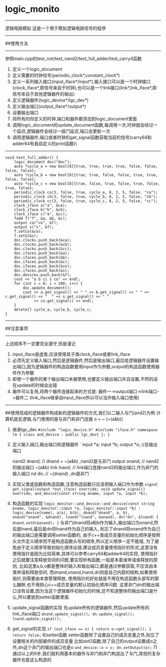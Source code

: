 # logic_monito
***
逻辑电路模拟
这是一个用于模拟逻辑电路信号的程序
***
##使用方法
***
参照main.cpp的test\_not/test\_nand2/test\_full\_adder/test\_carry4函数
1. 定义一个logic\_document
2. 定义需要的时钟信号\(periodic\_clock\*,constant\_clock\*\)
3. 定义一系列输入接口\(input\_iface\*/input\*\),输入接口可以是一个时钟接口\(clock\_iface\*,即信号来自于时钟\),也可以是一个link接口\(link\*,link\_iface\*,即信号来自于其他逻辑器件的输出\)
4. 定义逻辑器件\(logic\_device\*/lgc\_dev\*\)
5. 定义输出端口\(output\_iface\*/output\*\)
6. 设置输出端口
7. 将所有的你定义的时钟,端口和器件都添加到logic\_document里面
8. 调用logic\_document的update\_document函数,每调用一次,时钟就会经过一个延迟,逻辑器件会经过一级门延迟,端口会更新一次
9. 调用逻辑器件,端口或者时钟的get\_signal函数获取当前的信号\(carry64和adder64有我自定义的print函数\)\
***
```
void test_full_adder() {
	logic_document doc("doc");
	auto *cycle_a = new bool[8]{true, true, true, true, false, false, false, false};
	auto *cycle_b = new bool[8]{true, true, false, false, true, true, false, false};
	auto *cycle_c = new bool[8]{true, false, true, false, true, false, true, false};
	periodic_clock ca(3, false, true, cycle_a, 8, 2, 5, false, "ca");
	periodic_clock cb(3, false, true, cycle_b, 8, 2, 5, false, "cb");
	periodic_clock cc(3, false, true, cycle_c, 8, 2, 5, false, "cc");
	clock_iface a("a", &ca);
	clock_iface b("b", &cb);
	clock_iface c("a", &cc);
	fadd f("f", &a, &b, &c);
	output co("co", &f);
	output s("s", &f);
	f.setCo(&co);
	f.setS(&s);
	doc.clocks.push_back(&ca);
	doc.clocks.push_back(&cb);
	doc.clocks.push_back(&cc);
	doc.ifaces.push_back(&a);
	doc.ifaces.push_back(&b);
	doc.ifaces.push_back(&c);
	doc.ifaces.push_back(&co);
	doc.ifaces.push_back(&s);
	doc.devices.push_back(&f);
	cout << "a b ci s co" << endl;
	for (int i = 0; i < 100; i++) {
		doc.update_document();
		cout << a.get_signal() << " " << b.get_signal() << " " << c.get_signal() << "  " << s.get_signal() << " "
			 << co.get_signal() << endl;
	}
	delete[] cycle_a, cycle_b, cycle_c;
}
```
***
##注意事项
***
上述顺序不一定要完全遵守,但是谨记
1. input\_iface是虚类,应该使用其子类clock\_iface或者link\_iface
2. 必须先定义输入端口,然后是逻辑器件,然后是输出端口,最后给逻辑器件设置输出端口,因为逻辑器件的构造函数要用input作为参数,output的构造函数使用器件作为参数
3. 即使一个器件的某个输出端口未被使用,也要定义输出端口并且设置,不然的话在update的时候会出错
4. 器件可以复用,将两个器件连接起来的方式是: 器件一\->output端口\->link端口\->器件二 (link\_iface继承自input\_iface所以可以当作输入端口使用)
***
##使用现成的逻辑器件构成新的逻辑器件的方式,我们以二输入与门(and2)为例
计算机是反逻辑,与门使用的是与非门和非门连接 o = ~ \(~\(a&b\)\)
1. 继承lgc\_dev
`
#include "logic_device.h"
#include "iface.h"
namespace lm {
    class and_device : public lgc_dev{
    };
}
`
2. 定义输入端口,输出端口和逻辑器件 
`
	input *a;
	input *b;
	output *o; //总输出端口
    
	nand2 dnand; // dnand = ~(a&b) ,nand2是与非门
	output onand; // nand2的输出端口 ~(a&b)
	link lnand; // link端口连接nand2的输出端口,作为非门的输入端口
	nd dn; // ~(dnand) ,dn是非门
`
3. 实现父类虚函数和构造函数,注意构造函数只应该把输入端口作为参数
`
    signal get_signal(output *out_iface) override;
    void update_signal() override;
    and_device(const string &name, input *a, input *b);
`
4. 构造函数的实现
`
    logic_monitor::and_device::and_device(const string &name, logic_monitor::input *a, logic_monitor::input *b)
    		: logic_device(name), a(a), b(b), dnand("dnand", a, b), onand("onand", &dnand), lnand("lnand", &onand),
    		  dn("dn", &lnand)
    {
	    dnand.setO(&onand);
    }
`
    与非门dnand将a和b作为输入,输出端口为onand,然后是lnand,最后是dn将lnand作为自己的输入,
    别忘了dnand将onand作为自己的输出端口是需要调用setter函数的,
    由于c++类成员变量的初始化顺序是按照头文件定义顺序而不是构造函数头写的顺序,所以定义顺序一定不能错,
    为了避免由于定义顺序导致初始化顺序出错,建议成员变量使用指针的形式,这里没有使用指针是因为比较简单,具体可以参考carry64和adder64的实现,
    使用指针之后就要注意释放空间的问题,要实现析构函数,一般是本着谁申请谁释放的原则,
    比如这里a,b,o都是整体的输入和输出端口,都是通过参数获取,不应该由本类申请和释放空间,
    而dnand,onand,lnand,dn则是自己内部的结构,如果使用指针,则需要由本类管理释放,
    使用指针的好处就是不用在构造函数头部写的那么臃肿,也不用担心c++成员变量的默认初始化顺序问题.
    这里非门dn的输出端口没有设置,因为当这个逻辑器件初始化的时候,还不知道整体的输出端口是什么,所以要放到setter函数里面.
5. update\_signal函数的实现
    先update所有的逻辑器件,然后update所有的link_iface端口
	`
    dnand.update_signal();
	dn.update_signal();
	lnand.update_signal();
	`
6. get\_signal的实现
`
	if (out_iface == o) {
		return o->get_signal();
	}
	return false;
`
6)setter函数
    setter函数除了设置自己的成员变量之外,别忘了设置相关的内部器件的成员变量
    比如setO函数,除了自己的output设置成o之外,dn这个非门的输出端口也是o
`
    and_device::o = o;
	dn.setOutput(o);
`
7)通过以上的6步,我们就利用基本的器件与非门和非门构造出了与门,其他的复杂器件也是这么构造的
